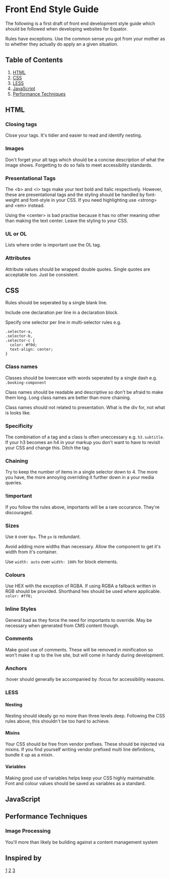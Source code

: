 # Front End Style Guide

The following is a first draft of front end development style guide which should be followed when developing websites for Equator.

Rules have exceptions. Use the common sense you got from your mother as to whether they actually do apply an a given situation. 

## Table of Contents

1. [HTML](#html)
2. [CSS](#css)
3. [LESS](#less)
3. [JavaScript](#javascript)
4. [Performance Techniques](#perf)

<a id="#html"></a>
## HTML

### Closing tags
Close your tags. It's tidier and easier to read and identify nesting.

### Images
Don't forget your alt tags which should be a concise description of what the image shows. Forgetting to do so fails to meet accessibility standards.   

### Presentational Tags

The &lt;b&gt; and &lt;i&gt; tags make your text bold and italic respectively. However, these are presentational tags and the styling should be handled by font-weight and font-style in your CSS. If you need highlighting use &lt;strong&gt; and &lt;em&gt; instead.

Using the &lt;center&gt; is bad practise because it has no other meaning other than making the text center. Leave the styling to your CSS.

### UL or OL

Lists where order is important use the OL tag. 

### Attributes ###

Attribute values should be wrapped double quotes. Single quotes are acceptable too. Just be consistent. 

<a id="#css"></a>
## CSS

Rules should be seperated by a single blank line.

Include one declaration per line in a declaration block.

Specify one selector per line in multi-selector rules e.g.

    .selector-a,
    .selector-b,
    .selector-c {
      color: #f0d;
      text-align: center;
    }

### Class names

Classes should be lowercase with words seperated by a single dash e.g. `.booking-component`
    
Class names should be readable and descriptive so don't be afraid to make them long. Long class names are better than more chaining.

Class names should not related to presentation. What is the div for, not what is looks like.

### Specificity

The combination of a tag and a class is often uneccessary e.g. `h3.subtitle`. If your h3 becomes an h4 in your markup you don't want to have to revisit your CSS and change this. Ditch the tag.

### Chaining

Try to keep the number of items in a single selector down to 4. The more you have, the more annoying overriding it further down in a your media queries.

### !important

If you follow the rules above, importants will be a rare occurance. They're discouraged.

### Sizes

Use `0` over `0px`. The `px` is redundant.

Avoid adding more widths than necessary. Allow the component to get it's width from it's container. 

Use `width: auto` over `width: 100%` for block elements. 

### Colours

Use HEX with the exception of RGBA. If using RGBA a fallback written in RGB should be provided. Shorthand hex should be used where applicable. `color: #ff0;`

### Inline Styles

General bad as they force the need for importants to override. May be necessary when generated from CMS content though. 
### Comments

Make good use of comments. These will be removed in minification so won't make it up to the live site, but will come in handy during development.

### Anchors

:hover should generally be accompanied by :focus for accessibility reasons.

<a id="#less"></a>
### LESS

#### Nesting

Nesting should ideally go no more than three levels deep. Following the CSS rules above, this shouldn't be too hard to achieve. 

#### Mixins

Your CSS should be free from vendor prefixes. These should be injected via mixins. If you find yourself writing vendor prefixed multi line definitions, bundle it up as a mixin.

#### Variables

Making good use of variables helps keep your CSS highly maintainable. Font and colour values should be saved as variables as a standard.

<a id="#javascript"></a>
## JavaScript

<a id="#perf"></a>
## Performance Techniques

### Image Processing

You'll more than likely be building against a content management system

## Inspired by 

[1](https://github.com/ginatrapani/ThinkUp/wiki/Code-Style-Guide:-CSS)
[2](http://csswizardry.com/2012/04/my-html-css-coding-style/)
[3](https://github.com/necolas/idiomatic-css)
